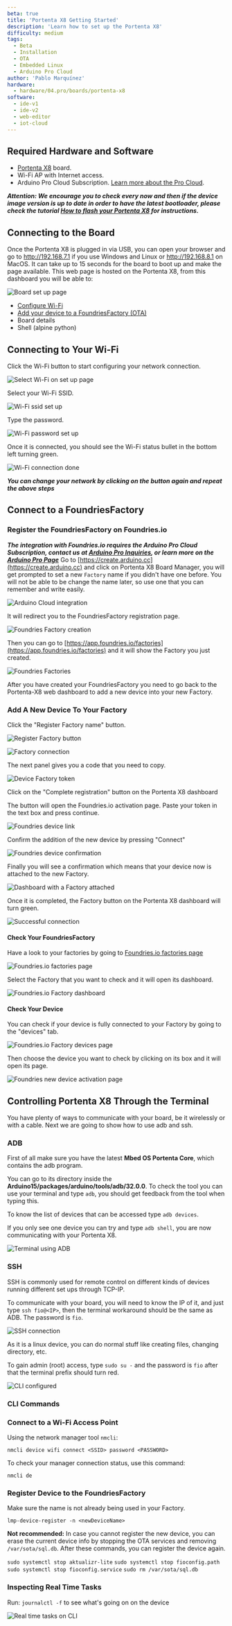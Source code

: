 ```yaml
---
beta: true
title: 'Portenta X8 Getting Started'
description: 'Learn how to set up the Portenta X8'
difficulty: medium
tags:
  - Beta
  - Installation
  - OTA
  - Embedded Linux
  - Arduino Pro Cloud
author: 'Pablo Marquínez'
hardware:
  - hardware/04.pro/boards/portenta-x8
software:
  - ide-v1
  - ide-v2
  - web-editor
  - iot-cloud
---
```



## Required Hardware and Software

* [Portenta X8](https://store.arduino.cc/products/portenta-x8) board.
* Wi-Fi AP with Internet access.
* Arduino Pro Cloud Subscription. [Learn more about the Pro Cloud](https://www.arduino.cc/pro/hardware/product/portenta-x8#pro-cloud).

***Attention: We encourage you to check every now and then if the device image version is up to date in order to have the latest bootloader, please check the tutorial [How to flash your Portenta X8](https://docs.arduino.cc/tutorials/portenta-x8/image-flashing) for instructions.***

## Connecting to the Board

Once the Portenta X8 is plugged in via USB, you can open your browser and go to http://192.168.7.1 if you use Windows and Linux or http://192.168.8.1 on MacOS. It can take up to 15 seconds for the board to boot up and make the page available. This web page is hosted on the Portenta X8, from this dashboard you will be able to:

![Board set up page](assets/x8-oob-main.png)

* [Configure Wi-Fi](#connecting-to-your-wi-fi)
* [Add your device to a FoundriesFactory (OTA)](#add-a-new-device-to-your-factory)
* Board details
* Shell (alpine python)

## Connecting to Your Wi-Fi

Click the Wi-Fi button to start configuring your network connection.

![Select Wi-Fi on set up page](assets/x8-oob-main-wifi.png)

Select your Wi-Fi SSID.

![Wi-Fi ssid set up](assets/x8-oob-wifi-ssid.png)

Type the password.

![Wi-Fi password set up](assets/x8-oob-wifi-pass.png)

Once it is connected, you should see the Wi-Fi status bullet in the bottom left turning green.

![Wi-Fi connection done](assets/x8-oob-wifi-sucess.png)

***You can change your network by clicking on the button again and repeat the above steps***

## Connect to a FoundriesFactory

### Register the FoundriesFactory on Foundries.io

***The integration with Foundries.io requires the Arduino Pro Cloud Subscription, contact us at [Arduino Pro Inquiries](https://www.arduino.cc/pro/contact-us), or learn more on the [Arduino Pro Page](https://www.arduino.cc/pro/hardware/product/portenta-x8#pro-cloud)***
Go to [https://create.arduino.cc](https://create.arduino.cc) and click on Portenta X8 Board Manager, you will get prompted to set a new `Factory` name if you didn't have one before. You will not be able to be change the name later, so use one that you can remember and write easily.

![Arduino Cloud integration](assets/cloud-main.png)

It will redirect you to the FoundriesFactory registration page.

![Foundries Factory creation](assets/foundries-create-factory.png)

Then you can go to [https://app.foundries.io/factories](https://app.foundries.io/factories) and it will show the Factory you just created.

![Foundries Factories](assets/foundries-factories.png)

After you have created your FoundriesFactory you need to go back to the Portenta-X8 web dashboard to add a new device into your new Factory.

### Add A New Device To Your Factory

Click the "Register Factory name" button.

![Register Factory button](assets/x8-oob-main-factory.png)

![Factory connection](assets/x8-oob-factory-name.png)

The next panel gives you a code that you need to copy.

![Device Factory token](assets/x8-oob-factory-register.png)

Click on the "Complete registration" button on the Portenta X8 dashboard

The button will open the Foundries.io activation page. Paste your token in the text box and press continue.

![Foundries device link](assets/foundries-activation-token.png)

Confirm the addition of the new device by pressing "Connect"

![Foundries device confirmation](assets/foundries-activation-prompt.png)

Finally you will see a confirmation which means that your device now is attached to the new Factory.

![Dashboard with a Factory attached](assets/foundries-activation-success.png)

Once it is completed, the Factory button on the Portenta X8 dashboard will turn green.

![Successful connection](assets/x8-oob-factory-success.png)

#### Check Your FoundriesFactory

Have a look to your factories by going to [Foundries.io factories page](https://app.foundries.io/factories)

![Foundries.io factories page](assets/foundries-factories.png)

Select the Factory that you want to check and it will open its dashboard.

![Foundries.io Factory dashboard](assets/foundries-factory-dashboard.png)

#### Check Your Device

You can check if your device is fully connected to your Factory by going to the "devices" tab.

![Foundries.io Factory devices page](assets/foundries-factory-devices.png)

Then choose the device you want to check by clicking on its box and it will open its page.

![Foundries new device activation page](assets/foundries-activation-device-page.png)

## Controlling Portenta X8 Through the Terminal

You have plenty of ways to communicate with your board, be it wirelessly or with a cable. Next we are going to show how to use adb and ssh.

### ADB

First of all make sure you have the latest **Mbed OS Portenta Core**, which contains the adb program.

You can go to its directory inside the **Arduino15/packages/arduino/tools/adb/32.0.0**. To check the tool you can use your terminal and type `adb`, you should get feedback from the tool when typing this.

To know the list of devices that can be accessed type `adb devices`.

If you only see one device you can try and type `adb shell`, you are now communicating with your Portenta X8.

![Terminal using ADB](assets/adb-connection.png)

### SSH

SSH is commonly used for remote control on different kinds of devices running different set ups through TCP-IP.

To communicate with your board, you will need to know the IP of it, and just type `ssh fio@<IP>`, then the terminal workaround should be the same as ADB. The password is `fio`.

![SSH connection](assets/ssh-connection.png)

As it is a linux device, you can do normal stuff like creating files, changing directory, etc.

To gain admin (root) access, type `sudo su -` and the password is `fio`  after that the terminal prefix should turn red.

![CLI configured](assets/ssh-connection-admin.png)

### CLI Commands

### Connect to a Wi-Fi Access Point

Using the network manager tool `nmcli`:

`nmcli device wifi connect <SSID> password <PASSWORD>`

To check your manager connection status, use this command:

`nmcli de`

### Register Device to the FoundriesFactory

Make sure the name is not already being used in your Factory.

`lmp-device-register -n <newDeviceName>`

**Not recommended:** In case you cannot register the new device, you can erase the current device info by stopping the OTA services and removing `/var/sota/sql.db`. After these commands, you can register the device again.

`sudo systemctl stop aktualizr-lite`
`sudo systemctl stop fioconfig.path`
`sudo systemctl stop fioconfig.service`
`sudo rm /var/sota/sql.db`

### Inspecting Real Time Tasks

Run: `journalctl -f` to see what's going on on the device

![Real time tasks on CLI](assets/command-journalctl.png)
